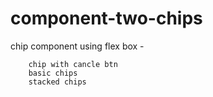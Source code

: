 # component-two-chips

chip component using flex box -

        chip with cancle btn
        basic chips
        stacked chips
